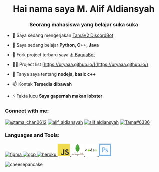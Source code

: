 <h1 align="center">Hai nama saya M. Alif Aldiansyah</h1>
<h3 align="center">Seorang mahasiswa yang belajar suka suka</h3>



- 🔭 Saya sedang mengerjakan [TamaV2 DiscordBot](https://github.com/Uryaaa/Tama0612)

- 🌱 Saya sedang belajar **Python, C++, Java**

- 🍴 Fork project terbaru saya [⚓ BaquaBot](https://github.com/Uryaaa/BaquaBot)

- 👨‍💻 Project list [https://uryaaa.github.io/](https://uryaaa.github.io/)

- 💬 Tanya saya tentang **nodejs, basic c++**

- 📫 Kontak **Tersedia dibawah**

- ⚡ Fakta lucu **Saya gapernah makan lobster**

<h3 align="left">Connect with me:</h3>
<p align="left">
<a href="https://twitter.com/@tama_chan0612" target="blank"><img align="center" src="https://raw.githubusercontent.com/rahuldkjain/github-profile-readme-generator/master/src/images/icons/Social/twitter.svg" alt="@tama_chan0612" height="30" width="40" /></a>
<a href="https://instagram.com/alif_aldiansyah" target="blank"><img align="center" src="https://raw.githubusercontent.com/rahuldkjain/github-profile-readme-generator/master/src/images/icons/Social/instagram.svg" alt="alif_aldiansyah" height="30" width="40" /></a>
<a href="https://www.youtube.com/c/alif aldiansyah" target="blank"><img align="center" src="https://raw.githubusercontent.com/rahuldkjain/github-profile-readme-generator/master/src/images/icons/Social/youtube.svg" alt="alif aldiansyah" height="30" width="40" /></a>
<a href="https://discord.gg/Tama#6336" target="blank"><img align="center" src="https://raw.githubusercontent.com/rahuldkjain/github-profile-readme-generator/master/src/images/icons/Social/discord.svg" alt="Tama#6336" height="30" width="40" /></a>
</p>

<h3 align="left">Languages and Tools:</h3>
<p align="left"> <a href="https://www.figma.com/" target="_blank"> <img src="https://www.vectorlogo.zone/logos/figma/figma-icon.svg" alt="figma" width="40" height="40"/> </a> <a href="https://cloud.google.com" target="_blank"> <img src="https://www.vectorlogo.zone/logos/google_cloud/google_cloud-icon.svg" alt="gcp" width="40" height="40"/> </a> <a href="https://heroku.com" target="_blank"> <img src="https://www.vectorlogo.zone/logos/heroku/heroku-icon.svg" alt="heroku" width="40" height="40"/> </a> <a href="https://developer.mozilla.org/en-US/docs/Web/JavaScript" target="_blank"> <img src="https://raw.githubusercontent.com/devicons/devicon/master/icons/javascript/javascript-original.svg" alt="javascript" width="40" height="40"/> </a> <a href="https://www.mongodb.com/" target="_blank"> <img src="https://raw.githubusercontent.com/devicons/devicon/master/icons/mongodb/mongodb-original-wordmark.svg" alt="mongodb" width="40" height="40"/> </a> <a href="https://nodejs.org" target="_blank"> <img src="https://raw.githubusercontent.com/devicons/devicon/master/icons/nodejs/nodejs-original-wordmark.svg" alt="nodejs" width="40" height="40"/> </a> <a href="https://www.photoshop.com/en" target="_blank"> <img src="https://raw.githubusercontent.com/devicons/devicon/master/icons/photoshop/photoshop-line.svg" alt="photoshop" width="40" height="40"/> </a> </p>

<p><img align="center" src="https://github-readme-stats.vercel.app/api/top-langs?username=cheesepancake&show_icons=true&theme=radical&locale=en&layout=compact" alt="cheesepancake" /></p>
